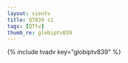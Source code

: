 ```yaml
--- 
layout: sieutv
title: QT839 s1
tags: [QTtv]
thumb_re: globiptv839
---
```

{% include tvadv key="globiptv839" %} 
